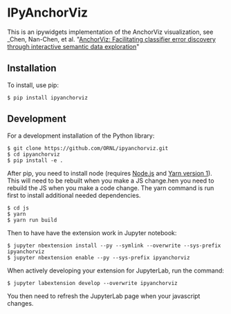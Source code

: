 # IPyAnchorViz

This is an ipywidgets implementation of the AnchorViz visualization, see _Chen, Nan-Chen, et al. "[AnchorViz: Facilitating classifier error discovery through interactive semantic data exploration](https://dl.acm.org/doi/abs/10.1145/3172944.3172950)"

## Installation

To install, use pip:

    $ pip install ipyanchorviz

## Development

For a development installation of the Python library:

    $ git clone https://github.com/ORNL/ipyanchorviz.git
    $ cd ipyanchorviz
    $ pip install -e .

After pip, you need to install node (requires [Node.js](https://nodejs.org) and [Yarn version 1](https://classic.yarnpkg.com/)). This will need to be rebuilt when you make a JS change.hen you need to rebuild the JS when you make a code change. The yarn command is run first to install additional needed dependencies.

    $ cd js
    $ yarn
    $ yarn run build

Then to have have the extension work in Jupyter notebook:

    $ jupyter nbextension install --py --symlink --overwrite --sys-prefix ipyanchorviz
    $ jupyter nbextension enable --py --sys-prefix ipyanchorviz

When actively developing your extension for JupyterLab, run the command:

    $ jupyter labextension develop --overwrite ipyanchorviz

You then need to refresh the JupyterLab page when your javascript changes.
